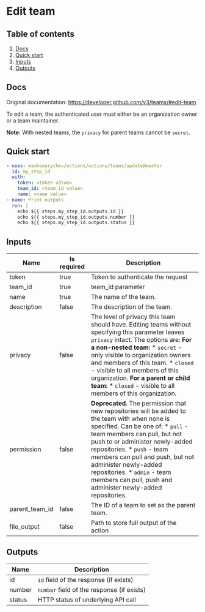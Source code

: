 # Edit team

## Table of contents

1. [Docs](#docs)
1. [Quick start](#quick-start)
1. [Inputs](#inputs)
1. [Outputs](#outputs)

<a name="quick-start" ></a>
## Docs

Original documentation: https://developer.github.com/v3/teams/#edit-team

To edit a team, the authenticated user must either be an organization owner or a team maintainer.

**Note:** With nested teams, the `privacy` for parent teams cannot be `secret`.


<a name="quick start" ></a>
## Quick start

```yaml
- uses: maxkomarychev/octions/octions/teams/update@master
  id: my_step_id
  with:
    token: <token value>
    team_id: <team_id value>
    name: <name value>
- name: Print outputs
  run: |
    echo ${{ steps.my_step_id.outputs.id }}
    echo ${{ steps.my_step_id.outputs.number }}
    echo ${{ steps.my_step_id.outputs.status }}
```


<a name="inputs" ></a>
## Inputs

| Name | Is required | Description |
|---|---|---|
|token|true|Token to authenticate the request
|team_id|true|team_id parameter
|name|true|The name of the team.
|description|false|The description of the team.
|privacy|false|The level of privacy this team should have. Editing teams without specifying this parameter leaves `privacy` intact. The options are:   **For a non-nested team:**   \* `secret` - only visible to organization owners and members of this team.   \* `closed` - visible to all members of this organization.   **For a parent or child team:**   \* `closed` - visible to all members of this organization.
|permission|false|**Deprecated**. The permission that new repositories will be added to the team with when none is specified. Can be one of:   \* `pull` - team members can pull, but not push to or administer newly-added repositories.   \* `push` - team members can pull and push, but not administer newly-added repositories.   \* `admin` - team members can pull, push and administer newly-added repositories.
|parent_team_id|false|The ID of a team to set as the parent team.
|file_output|false|Path to store full output of the action

<a name="outputs" ></a>
## Outputs

| Name | Description |
|---|---|
|id|`id` field of the response (if exists)|
|number|`number` field of the response (if exists)|
|status|HTTP status of underlying API call|

